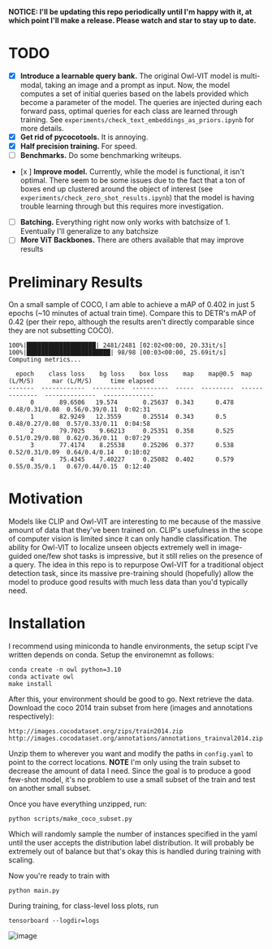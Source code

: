 **NOTICE: I'll be updating this repo periodically until I'm happy with it, at which point I'll make a release. Please watch and star to stay up to date.**
# TODO
- [x] **Introduce a learnable query bank.** The original Owl-VIT model is multi-modal, taking an image and a prompt as input. Now, the model computes a set of initial queries based on the labels provided which become a parameter of the model. The queries are injected during each forward pass, optimal queries for each class are learned through training. See `experiments/check_text_embeddings_as_priors.ipynb` for more details.
- [x] **Get rid of pycocotools.** It is annoying.
- [x] **Half precision training.** For speed.
- [ ] **Benchmarks.** Do some benchmarking writeups.
- [x ] **Improve model.** Currently, while the model is functional, it isn't optimal. There seem to be some issues due to the fact that a ton of boxes end up clustered around the object of interest (see `experiments/check_zero_shot_results.ipynb`) that the model is having trouble learning through but this requires more investigation.
- [ ] **Batching.** Everything right now only works with batchsize of 1. Eventually I'll generalize to any batchsize
- [ ] **More ViT Backbones.** There are others available that may improve results

# Preliminary Results
On a small sample of COCO, I am able to achieve a mAP of 0.402 in just 5 epochs (~10 minutes of actual train time). Compare this to DETR's mAP of 0.42 (per their repo, although the results aren't directly comparable since they are not subsetting COCO).
```
100%|███████████████████| 2481/2481 [02:02<00:00, 20.33it/s]
100%|███████████████████████| 98/98 [00:03<00:00, 25.69it/s]
Computing metrics...

  epoch    class loss    bg loss    box loss    map    map@0.5  map (L/M/S)     mar (L/M/S)     time elapsed
-------  ------------  ---------  ----------  -----  ---------  --------------  --------------  --------------
      0       89.6506   19.574       0.25637  0.343      0.478  0.48/0.31/0.08  0.56/0.39/0.11  0:02:31
      1       82.9249   12.3559      0.25514  0.343      0.5    0.48/0.27/0.08  0.57/0.33/0.11  0:04:58
      2       79.7025    9.66213     0.25351  0.358      0.525  0.51/0.29/0.08  0.62/0.36/0.11  0:07:29
      3       77.4174    8.25538     0.25206  0.377      0.538  0.52/0.31/0.09  0.64/0.4/0.14   0:10:02
      4       75.4345    7.40227     0.25082  0.402      0.579  0.55/0.35/0.1   0.67/0.44/0.15  0:12:40
```
# Motivation
Models like CLIP and Owl-VIT are interesting to me because of the massive amount of data that they've been trained on. CLIP's usefulness in the scope of computer vision is limited since it can only handle classification. The ability for Owl-VIT to localize unseen objects extremely well in image-guided one/few shot tasks is impressive, but it still relies on the presence of a query. The idea in this repo is to repurpose Owl-VIT for a traditional object detection task, since its massive pre-training should (hopefully) allow the model to produce good results with much less data than you'd typically need.

# Installation
I recommend using miniconda to handle environments, the setup scipt I've written depends on conda. Setup the environemnt as follows:

```
conda create -n owl python=3.10
conda activate owl
make install
```

After this, your environment should be good to go. Next retrieve the data. Download the coco 2014 train subset from here (images and annotations respectively):
```
http://images.cocodataset.org/zips/train2014.zip
http://images.cocodataset.org/annotations/annotations_trainval2014.zip
```

Unzip them to wherever you want and modify the paths in `config.yaml` to point to the correct locations. **NOTE** I'm only using the train subset to decrease the amount of data I need. Since the goal is to produce a good few-shot model, it's no problem to use a small subset of the train and test on another small subset.

Once you have everything unzipped, run:

```
python scripts/make_coco_subset.py
```

Which will randomly sample the number of instances specified in the yaml until the user accepts the distribution label distribution. It will probably be extremely out of balance but that's okay this is handled during training with scaling.

Now you're ready to train with

```
python main.py
```

During training, for class-level loss plots, run
```
tensorboard --logdir=logs
```
![image](assets/TensorBoard.png "Tensorboard Screenshot")
